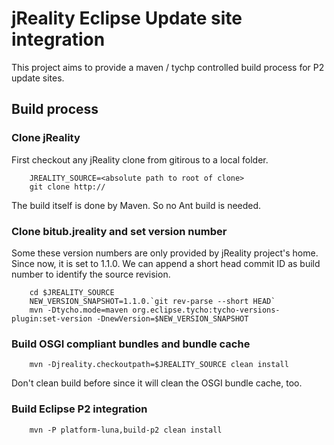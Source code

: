 # jReality Eclipse Update site integration

This project aims to provide a maven / tychp controlled build process for P2 update sites. 

## Build process
### Clone jReality

First checkout any jReality clone from gitirous to a local folder. 

```
	JREALITY_SOURCE=<absolute path to root of clone>
	git clone http://	
```

The build itself is done by Maven. So no Ant build is needed.

### Clone bitub.jreality and set version number

Some these version numbers are only provided by jReality project's home. Since now, it is
set to 1.1.0. We can append a short head commit ID as build number to identify the source revision.

```
	cd $JREALITY_SOURCE
	NEW_VERSION_SNAPSHOT=1.1.0.`git rev-parse --short HEAD`
	mvn -Dtycho.mode=maven org.eclipse.tycho:tycho-versions-plugin:set-version -DnewVersion=$NEW_VERSION_SNAPSHOT
```

### Build OSGI compliant bundles and bundle cache

```
	mvn -Djreality.checkoutpath=$JREALITY_SOURCE clean install
```

Don't clean build before since it will clean the OSGI bundle cache, too.

### Build Eclipse P2 integration

```
	mvn -P platform-luna,build-p2 clean install
```

